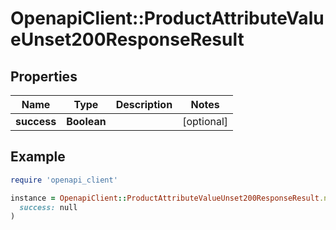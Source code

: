 # OpenapiClient::ProductAttributeValueUnset200ResponseResult

## Properties

| Name | Type | Description | Notes |
| ---- | ---- | ----------- | ----- |
| **success** | **Boolean** |  | [optional] |

## Example

```ruby
require 'openapi_client'

instance = OpenapiClient::ProductAttributeValueUnset200ResponseResult.new(
  success: null
)
```

